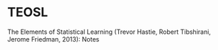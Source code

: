 # TEOSL
The Elements of Statistical Learning (Trevor Hastie, Robert Tibshirani, Jerome Friedman, 2013): Notes
